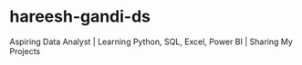 # hareesh-gandi-ds
Aspiring Data Analyst | Learning Python, SQL, Excel, Power BI | Sharing My Projects
